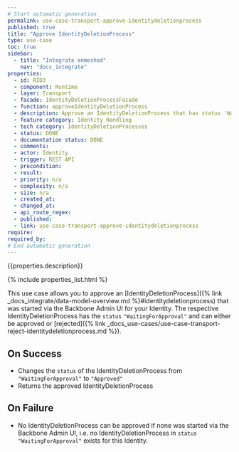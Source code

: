 ```yaml
---
# Start automatic generation
permalink: use-case-transport-approve-identitydeletionprocess
published: true
title: "Approve IdentityDeletionProcess"
type: use-case
toc: true
sidebar:
  - title: "Integrate enmeshed"
    nav: "docs_integrate"
properties:
  - id: RID3
  - component: Runtime
  - layer: Transport
  - facade: IdentityDeletionProcessFacade
  - function: approveIdentityDeletionProcess
  - description: Approve an IdentityDeletionProcess that has status 'WaitingForApproval' that was started by external support channel (from Backbone Admin UI)
  - feature category: Identity Handling
  - tech category: IdentityDeletionProcesses
  - status: DONE
  - documentation status: DONE
  - comments:
  - actor: Identity
  - trigger: REST API
  - precondition:
  - result:
  - priority: n/a
  - complexity: n/a
  - size: n/a
  - created_at:
  - changed_at:
  - api_route_regex:
  - published:
  - link: use-case-transport-approve-identitydeletionprocess
require:
required_by:
# End automatic generation
---
```


{{properties.description}}

{% include properties_list.html %}

This use case allows you to approve an [IdentityDeletionProcess]({% link _docs_integrate/data-model-overview.md %}#identitydeletionprocess) that was started via the Backbone Admin UI for your Identity.
The respective IdentityDeletionProcess has the `status` `"WaitingForApproval"` and can either be approved or [rejected]({% link _docs_use-cases/use-case-transport-reject-identitydeletionprocess.md %}).

## On Success

- Changes the `status` of the IdentityDeletionProcess from `"WaitingForApproval"` to `"Approved"`
- Returns the approved IdentityDeletionProcess

## On Failure

- No IdentityDeletionProcess can be approved if none was started via the Backbone Admin UI, i.e. no IdentityDeletionProcess in `status` `"WaitingForApproval"` exists for this Identity.
